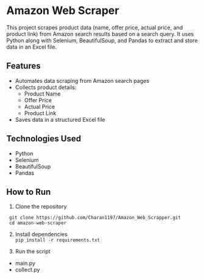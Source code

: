 # Amazon Web Scraper

This project scrapes product data (name, offer price, actual price, and product link) from Amazon search results based on a search query. It uses Python along with Selenium, BeautifulSoup, and Pandas to extract and store data in an Excel file.

## Features
- Automates data scraping from Amazon search pages
- Collects product details:  
  - Product Name  
  - Offer Price  
  - Actual Price  
  - Product Link  
- Saves data in a structured Excel file

## Technologies Used
- Python
- Selenium
- BeautifulSoup
- Pandas

## How to Run

1. Clone the repository  
```
 git clone https://github.com/Charan1197/Amazon_Web_Scrapper.git
 cd amazon-web-scraper
 ```
 
2. Install dependencies  
```pip install -r requirements.txt```


3. Run the script  
- main.py
- collect.py
